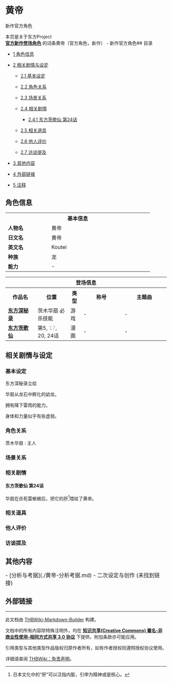 # 黄帝

<!-- source html: G:\repos\THBWiki-Markdown-Builder\THBWikiMarkdown\Temp\main\2\2c\ns0%3A%E9%BB%84%E5%B8%9D.html -->

新作官方角色

本页是关于东方Project  
 **[官方新作登场角色](./官方角色列表.md)** 的词条黄帝（官方角色，新作） - 新作官方角色## 目录

- [1 角色信息](#角色信息)
- [2 相关剧情与设定](#相关剧情与设定)

  - [2.1 基本设定](#基本设定)
  - [2.2 角色关系](#角色关系)
  - [2.3 场景关系](#场景关系)
  - [2.4 相关剧情](#相关剧情)

    - [2.4.1 东方茨歌仙 第24话](#东方茨歌仙_第24话)



  - [2.5 相关道具](#相关道具)
  - [2.6 他人评价](#他人评价)
  - [2.7 访谈提及](#访谈提及)



- [3 其他内容](#其他内容)
- [4 外部链接](#外部链接)
- [5 注释](#注释)




## 角色信息

<table>
<tbody><tr>
<th colspan="2">基本信息</th>
</tr>
<tr>
<td style="width:120px"><b>人物名</b></td><td style="min-width:300px">黄帝</td>
</tr><tr><td><b>日文名</b></td><td>黄帝</td></tr><tr><td><b>英文名</b></td><td>Koutei</td></tr><tr><td><b>种族</b></td><td>龙</td></tr><tr><td><b>能力</b></td><td>-</td></tr></tbody></table>



<table>
<tbody><tr>
<th colspan="5">登场信息</th>
</tr><tr><th><b>作品名</b></th><th><b>位置</b></th><th><b>类型</b></th><th><b>称号</b></th><th><b>主题曲</b></th></tr><tr><td rowspan="1" style="width:120px"><b><a href="./东方深秘录.md" title="东方深秘录">东方深秘录</a></b></td><td style="width:130px">茨木华扇 必杀技能</td><td class="bg-color-danger-30" style="width:30px;">游戏</td><td style="width:180px">-</td><td style="width:200px">-</td></tr>
<tr><td rowspan="1" style="width:120px"><b><a href="./东方茨歌仙.md" title="东方茨歌仙">东方茨歌仙</a></b></td><td style="width:130px">第5, <font color="#a9a9a9">17</font>, 20, 24话</td><td class="bg-color-success-30" style="width:30px;">漫画</td><td style="width:180px">-</td><td style="width:200px">-</td></tr></tbody></table>


## 相关剧情与设定
### 基本设定
[](./文件-黄帝（深秘录立绘）.png.md)  [](./文件-黄帝（深秘录立绘）.png.md)东方深秘录立绘
  
华扇从龙石中孵化的幼龙。
  
  
拥有降下雷雨的能力。
  
  
身体和力量似乎有些虚弱。
  

### 角色关系
茨木华扇
: 主人

### 场景关系
### 相关剧情
#### 东方茨歌仙 第24话
  
华扇在杀死雷蜥蜴后，把它的肝[^cite_note-1]喂给了黄帝。
  

### 相关道具
### 他人评价
### 访谈提及
## 其他内容
  
<big>
</big>  
<big>- [分析与考据](./黄帝-分析考据.md)
- 二次设定与创作 (未找到链接)
</big><big></big>  
<big></big>
  

## 外部链接

[^cite_note-1]: 日本文化中的“肝”可以泛指内脏，引申为精神或是核心。





---

此文档由 [THBWiki-Markdown-Builder](https://github.com/Delsin-Yu/THBWiki-Markdown-Builder) 构建。

文档中的所有内容除特殊注明外，均在 [**知识共享(Creative Commons) 署名-非商业性使用-相同方式共享 3.0 协议**](https://creativecommons.org/licenses/by-sa/3.0/deed.zh-hans) 下提供，附加条款亦可能应用。

引用类型与其他类型作品版权归原作者所有，如有作者授权则遵照授权协议使用。

详细请查阅 [THBWiki：免责声明](https://thbwiki.cc/THBWiki:%E5%85%8D%E8%B4%A3%E5%A3%B0%E6%98%8E)。

